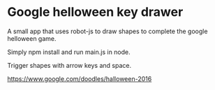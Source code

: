 # Google helloween key drawer

A small app that uses robot-js to draw shapes to complete the google helloween game.

Simply npm install and run main.js in node. 

Trigger shapes with arrow keys and space.

https://www.google.com/doodles/halloween-2016

